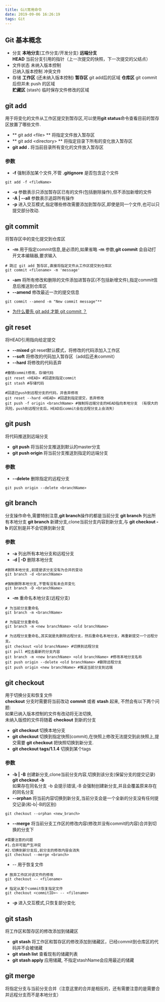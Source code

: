 ```yaml
---
title: Git常用命令
date: 2019-09-06 16:26:19
tags: Git
---
```


## Git 基本概念
- 分支
**本地分支**(工作分支/开发分支)
**远端分支**  
**HEAD** 当前分支引用的指针（上一次提交的快照，下一次提交的父结点）
- 文件状态
未纳入版本控制  
已纳入版本控制
冲突文件
- 存储
**工作区** (还未纳入版本控制)
**暂存区** git add后的区域
**仓库区** git commit后但并未 push 的区域  
**贮藏区** (stash) 临时保存文件修改的区域

## git add
用于将变化的文件从工作区提交到暂存区,可以使用**git status**命令查看目前的暂存区放置了哪些文件.
- ** git add <file\> ** 将指定文件放入暂存区
- ** git add <directory\> ** 将指定目录下所有的变化放入暂存区
- **git add .** 将当前目录所有变化的文件放入暂存区
### 参数
- **-f** 强制添加某个文件,不管 **.gitignore** 是否包含这个文件
 ```
 git add -f <fileName>
 ```
- **-u** 参数表示只添加暂存区已有的文件(包括删除操作),但不添加新增的文件
- **-A | -\-all** 参数表示追踪所有操作
- **-p** 进入交互模式,指定哪些修改需要添加到暂存区,即使是同一个文件,也可以只提交部分改动.

## git commit 
将暂存区中的变化提交到仓库区  
- **-m** 用于指定commit信息,是必须的,如果省略 **-m** 参数,**git commit** 会自动打开文本编辑器,要求输入
```
# 跳过 git add 暂存区,直接将指定文件从工作区提交到仓库区 
git commit <filename> -m 'message'
```
- **-am** 将所有修改和删除的文件添加进暂存区(不包括新增文件),指定commit信息后推送到仓库区
- **-\-amend** 修改最近一次的提交信息 
```
git commit --amend -m "New commit message"**
```
- [为什么要先 git add 才能 git commit ？](https://www.zhihu.com/question/19946553/answer/29033220)

## git reset
将HEAD引用指向给定提交
- **-\-mixed** git reset默认模式，将修改的代码添加入工作区
- **-\-soft** 将修改的代码加入暂存区（add后还未commit）
- **-\-hard** 将修改的代码丢弃
```
#撤销commit修改，存储代码
git reset <HEAD> #回退到指定commit
git stash #存储代码

#回退已push到远程分支的代码，并舍弃修改
git reset --hard <HEAD> #回退到指定提交，丢弃修改
git push -f origin <branchName> #强制将远端分支的HEAD指向本地分支 （有很大的风险，push到远程分支后，HEAD后commit会在远程分支上会消失）
```

## git push
将代码推送到远端分支
- **git push** 将当前分支推送到默认的master分支
- **git push origin <branchName>** 将当前分支推送到指定的远端分支
### 参数
- **-\-delete** 删除指定的远程分支
```
git push origin --delete <branchName>
```

## git branch 
分支操作命令,需要特别注意,**git branch**操作的都是当前分支
**git branch** 列出所有本地分支
**git branch <new branch>** 新建分支,clone当前分支内容到新分支,与 **git checkout -b** 的区别是并不会切换到新分支
### 参数
- **-a** 列出所有本地分支和远程分支
- **-d | -D** 删除本地分支
```
#删除本地分支,前提是该分支没有为合并的变动
git branch -d <branchName>

#强制删除本地分支,不管有没有未合并变化
git branch -D <branchName>
```
- **-m** 重命名本地分支(远程分支)
```
# 为当前分支重命名
git branch -m <branchName>

# 为指定分支重命名
git branch -m <new branchName> <old branchName>

# 为远程分支重命名,其实就是先删除远程分支，然后重命名本地分支，再重新提交一个远程分支。
git checkout <old branchName> #切换到远程分支
git pull #拉去最新的分支内容
git branch -m <new branchName> <old branchName> #修改本地分支名称
git push origin --delete <old branchName> #删除远程分支
git push origin <new branchName> #推送当前分支到远端
```

## git checkout
用于切换分支和恢复文件  
**checkout** 分支时需要将当前改动 **commit** 或者 **stash** 起来, 不然会有以下两个问题:  
如果已纳入版本控制的文件有改动将无法切换,  
未纳入版控的文件将随着 **checkout** 到新的分支
- **git checkout <branch>** 切换本地分支
- **git checkout <commitID>** 切换到指定快照(commit),在快照上修改无法提交到此快照上,提交需要 **git checkout <new branch>** 把快照切换到新分支.
- **git checkout tags/1.1.4** 切换到某个tags
### 参数
- **-b | -B** 创建新分支,clone当前分支内容,切换到该分支(保留分支的提交记录) **git checkout -b <new branch>**     
如果存在同名分支 -b 会提示错误,-B 会强制创建新分支,并且会覆盖原来存在的同名分支
- **-\-orphan**  将当前内容切换到新分支,当前分支会是一个全新的分支没有任何提交记录(和-b|-B的区别)
```
git checkout --orphan <new_branch>
```
- **-\-merge** 将当前分支工作区的修改内容(修改并没有commit的内容)合并到切换的分支下  
```
#需要注意的问题
#1.合并可能产生冲突
#2.切换到新分支后,前分支的修改内容会消失
git checkout --merge <branch>
```
- -\- 用于恢复文件
``` 
# 放弃工作区对该文件的修改
git checkout -- <filename>

# 指定从某个commit恢复指定文件
git checkout <commitID>~ -- <filename>
```
- **-p** 进入交互模式,只恢复部分变化

## git stash
将工作区和暂存区的修改添加到储藏区
- **git stash** 将工作区和暂存区的修改添加到储藏区，已经commit到仓库区的代码并不会被储藏
- **git stash list** 查看现有的储藏列表
- **git stash apply <stashName>** 应用储藏, 不指定stashName会应用最近的储藏

## git merge
将指定分支与当前分支合并（注意这里的合并是相反的，还有需要注意的是需要合并远程分支而不是本地分支）
